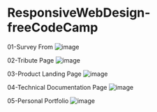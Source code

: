 # ResponsiveWebDesign-freeCodeCamp

01-Survey From
![image](https://github.com/mertcetiin/ResponsiveWebDesign-freeCodeCamp/assets/102957602/33252368-d3be-4374-99f7-a9ddac3af043)

02-Tribute Page
![image](https://github.com/mertcetiin/ResponsiveWebDesign-freeCodeCamp/assets/102957602/e3f0095e-7e49-4cdb-b651-3c8fe736f099)

03-Product Landing Page
![image](https://github.com/mertcetiin/ResponsiveWebDesign-freeCodeCamp/assets/102957602/bf7d5c72-b8d1-4354-a163-199cda28b705)

04-Technical Documentation Page
![image](https://github.com/mertcetiin/ResponsiveWebDesign-freeCodeCamp/assets/102957602/6ad80898-2c6a-4e65-9d75-d3e82547e82a)

05-Personal Portfolio
![image](https://github.com/mertcetiin/ResponsiveWebDesign-freeCodeCamp/assets/102957602/24886e3a-480e-430b-92c3-00e4d48df360)
